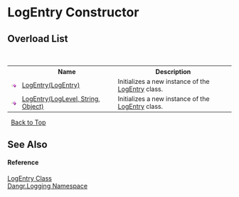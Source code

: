 # LogEntry Constructor 
 


## Overload List
&nbsp;<table><tr><th></th><th>Name</th><th>Description</th></tr><tr><td>![Public method](media/pubmethod.gif "Public method")</td><td><a href="M_Dangr_Logging_LogEntry__ctor">LogEntry(LogEntry)</a></td><td>
Initializes a new instance of the <a href="T_Dangr_Logging_LogEntry">LogEntry</a> class.</td></tr><tr><td>![Public method](media/pubmethod.gif "Public method")</td><td><a href="M_Dangr_Logging_LogEntry__ctor_1">LogEntry(LogLevel, String, Object)</a></td><td>
Initializes a new instance of the <a href="T_Dangr_Logging_LogEntry">LogEntry</a> class.</td></tr></table>&nbsp;
<a href="#logentry-constructor">Back to Top</a>

## See Also


#### Reference
<a href="T_Dangr_Logging_LogEntry">LogEntry Class</a><br /><a href="N_Dangr_Logging">Dangr.Logging Namespace</a><br />